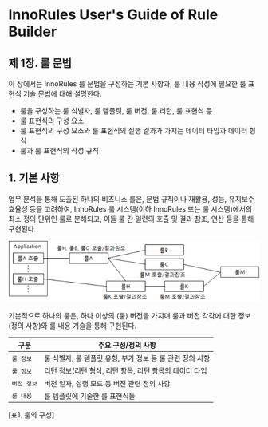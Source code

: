 # InnoRules User's Guide of Rule Builder

## 제 1장. 룰 문법

이 장에서는 InnoRules 룰 문법을 구성하는 기본 사항과, 룰 내용 작성에 필요한 룰 표현식 기술 문법에 대해 설명한다.

- 룰을 구성하는 룰 식별자, 룰 템플릿, 룰 버전, 룰 리턴, 룰 표현식 등
- 룰 표현식의 구성 요소
- 룰 표현식의 구성 요소와 룰 표현식의 실행 결과가 가지는 데이터 타입과 데이터 형식
- 룰과 룰 표현식의 작성 규칙

## 1. 기본 사항

업무 분석을 통해 도출된 하나의 비즈니스 룰은, 문법 규칙이나 재활용, 성능, 유지보수 효율성 등을 고려하여, InnoRules 룰 시스템(이하 InnoRules 또는 룰 시스템)에서의 최소 정의 단위인 룰로 분해되고, 이들 룰 간 일련의 호출 및 결과 참조, 연산 등을 통해 구현된다.


![그림 1 . 룰 호출 및 결과 참조 관계도](https://github.com/syheo10/syheo10.github.io/blob/develop/images/image1.png)



기본적으로 하나의 룰은, 하나 이상의 (룰) 버전을 가지며 룰과 버전 각각에 대한 정보(정의 사항)와 룰 내용 기술을 통해 구현된다.

|구분           | 주요 구성/정의 사항        |
| ------------- | -------------------- |
| `룰 정보`      | 룰 식별자, 룰 템플릿 유형, 부가 정보 등 룰 관련 정의 사항 |
| `룰 정보`      | 리턴 정보(리턴 형식, 리턴 항목, 리턴 항목의 데이터 타입   |
| `버전 정보`    | 버전 일자, 실행 모드 등 버전 관련 정의 사항              |
| `룰 내용`      | 룰 템플릿에 기술한 룰 표현식들                          |

[표1. 룰의 구성]
